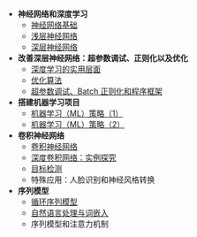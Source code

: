 - **神经网络和深度学习**
  - [神经网络基础](Neural_Networks_and_Deep_Learning/神经网络基础)
  - [浅层神经网络](Neural_Networks_and_Deep_Learning/浅层神经网络)
  - [深层神经网络](Neural_Networks_and_Deep_Learning/深层神经网络)
- **改善深层神经网络：超参数调试、正则化以及优化**
  - [深度学习的实用层面](Improving_Deep_Neural_Networks/深度学习的实用层面)
  - [优化算法](Improving_Deep_Neural_Networks/优化算法)
  - [超参数调试、Batch 正则化和程序框架](Improving_Deep_Neural_Networks/超参数调试、Batch正则化和程序框架)
- **搭建机器学习项目**
  - [机器学习（ML）策略（1）](Structuring_Machine_Learning_Projects/机器学习（ML）策略（1）)
  - [机器学习（ML）策略（2）](Structuring_Machine_Learning_Projects/机器学习（ML）策略（2）)
- **卷积神经网络**
  - [卷积神经网络](Convolutional_Neural_Networks/卷积神经网络)
  - [深度卷积网络：实例探究](Convolutional_Neural_Networks/深度卷积网络：实例探究)
  - [目标检测](Convolutional_Neural_Networks/目标检测)
  - 特殊应用：人脸识别和神经风格转换
- **序列模型**
  - [循环序列模型](Sequence_Models/循环序列模型)
  - [自然语言处理与词嵌入](Sequence_Models/自然语言处理与词嵌入)
  - 序列模型和注意力机制